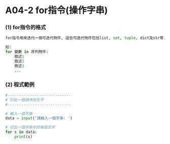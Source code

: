 # A04-2 for指令(操作字串)


### (1) for指令的格式
``` python
for指令用來迭代一個可迭代物件, 這些可迭代物件包括list, set, tuple, dict及str等.

如:
for 變數 in 序列物件:
    敘述1
    敘述2
    敘述3
    ...
```

### (2) 程式範例
``` python
#----------------------------
# 印出一個順序的文字
#----------------------------

# 輸入一個字串
data = input('請輸入一個字串: ')

# 印出一個字串中的每個文字
for s in data:
    print(s)
```
